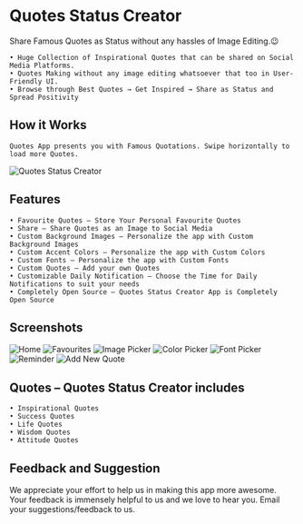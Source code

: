# Quotes Status Creator
Share Famous Quotes as Status without any hassles of Image Editing.😉
	
    • Huge Collection of Inspirational Quotes that can be shared on Social Media Platforms.
    • Quotes Making without any image editing whatsoever that too in User-Friendly UI.
    • Browse through Best Quotes → Get Inspired → Share as Status and Spread Positivity

## How it Works

	Quotes App presents you with Famous Quotations. Swipe horizontally to load more Quotes. 

![Quotes Status Creator](https://github.com/VishnuSanal/Quotes/blob/master/Screenshots/Quotes%20Banner.png?raw=true)

## Features

    • Favourite Quotes – Store Your Personal Favourite Quotes
    • Share – Share Quotes as an Image to Social Media
    • Custom Background Images – Personalize the app with Custom Background Images
    • Custom Accent Colors – Personalize the app with Custom Colors
    • Custom Fonts – Personalize the app with Custom Fonts
    • Custom Quotes – Add your own Quotes
    • Customizable Daily Notification – Choose the Time for Daily Notifications to suit your needs
    • Completely Open Source – Quotes Status Creator App is Completely Open Source

## Screenshots

![Home](https://github.com/VishnuSanal/Quotes/blob/master/Screenshots/Home.png) 
![Favourites](https://github.com/VishnuSanal/Quotes/blob/master/Screenshots/Favorites.png)
![Image Picker](https://github.com/VishnuSanal/Quotes/blob/master/Screenshots/ImagePick.png)
![Color Picker](https://github.com/VishnuSanal/Quotes/blob/master/Screenshots/ColorPick.png)
![Font Picker](https://github.com/VishnuSanal/Quotes/blob/master/Screenshots/Font.png)
![Reminder](https://github.com/VishnuSanal/Quotes/blob/master/Screenshots/Reminder.png)
![Add New Quote](https://github.com/VishnuSanal/Quotes/blob/master/Screenshots/AddNew.png)

## Quotes – Quotes Status Creator includes

    • Inspirational Quotes
    • Success Quotes
    • Life Quotes
    • Wisdom Quotes
    • Attitude Quotes

## Feedback and Suggestion

We appreciate your effort to help us in making this app more awesome. Your feedback is immensely helpful to us and we love to hear you. Email your suggestions/feedback to us.
